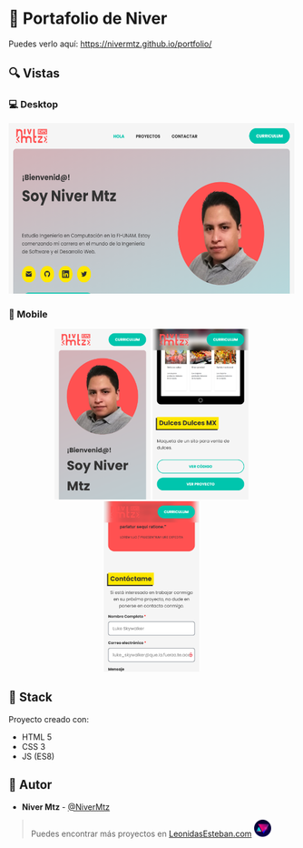 # 💎 Portafolio de Niver

Puedes verlo aquí: https://nivermtz.github.io/portfolio/

## 🔍 Vistas 

### 💻 Desktop

<p align="center">
  <img src="images/nivermtz.github.io_portfolio_desktop.png" height="300">
</p>

### 📱 Mobile

<p align="center">
  <img src="images/nivermtz.github.io_portfolio_(Galaxy Note II).png" height="300">
  <img src="images/nivermtz.github.io_portfolio_(Galaxy Note II) (1).png" height="300">
  <img src="images/nivermtz.github.io_portfolio_(Galaxy Note II) (2).png" height="300">
</p>

## 📌 Stack

Proyecto creado con:
* HTML 5
* CSS 3
* JS (ES8)

## 🌟 Autor

* **Niver Mtz**  - [@NiverMtz](https://github.com/NiverMtz)

> Puedes encontrar más proyectos en
[LeonidasEsteban.com](https://leonidasesteban.com/proyectos/todos) <a href="https://leonidasesteban.com/proyectos/todos"><img src="https://raw.githubusercontent.com/no-te-rindas/logo/main/Logo/LonidasEsteban-destello-envolvente-circular-negro.png" height="30"/></a>
